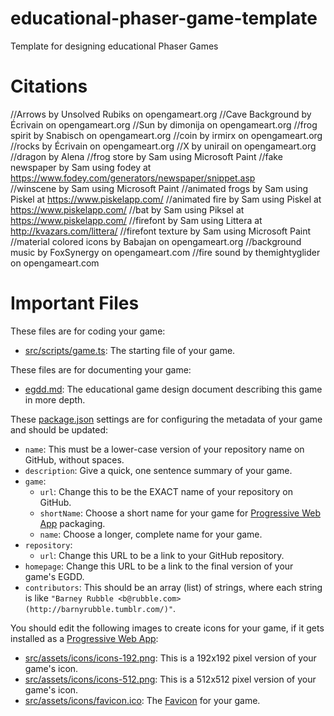 # educational-phaser-game-template

Template for designing educational Phaser Games

# Citations
//Arrows by Unsolved Rubiks on opengameart.org
//Cave Background by Écrivain on opengameart.org
//Sun by dimonija on opengameart.org
//frog spirit by Snabisch on opengameart.org
//coin by irmirx on opengameart.org
//rocks by Écrivain on opengameart.org
//X by unirail on opengameart.org
//dragon by Alena
//frog store by Sam using Microsoft Paint
//fake newspaper by Sam using fodey at https://www.fodey.com/generators/newspaper/snippet.asp  
//winscene by Sam using Microsoft Paint
//animated frogs by Sam using Piskel at https://www.piskelapp.com/
//animated fire by Sam using Piskel at https://www.piskelapp.com/
//bat by Sam using Piksel at https://www.piskelapp.com/
//firefont by Sam using Littera at http://kvazars.com/littera/
//firefont texture by Sam using Microsoft Paint
//material colored icons by Babajan on opengameart.org
//background music by FoxSynergy on opengameart.com
//fire sound by themightyglider on opengameart.com


# Important Files

These files are for coding your game:

* [src/scripts/game.ts](src/scripts/game.ts): The starting file of your game.

These files are for documenting your game:
 
* [egdd.md](egdd.md): The educational game design document describing this game in more depth.

These [package.json](package.json) settings are for configuring the metadata of your game and should be updated:

* `name`: This must be a lower-case version of your repository name on GitHub, without spaces.
* `description`: Give a quick, one sentence summary of your game.
* `game`:
    * `url`: Change this to be the EXACT name of your repository on GitHub.
    * `shortName`: Choose a short name for your game for [Progressive Web App](https://medium.com/@amberleyjohanna/seriously-though-what-is-a-progressive-web-app-56130600a093) packaging.
    * `name`: Choose a longer, complete name for your game.
* `repository`:
    * `url`: Change this URL to be a link to your GitHub repository.
* `homepage`: Change this URL to be a link to the final version of your game's EGDD.
* `contributors`: This should be an array (list) of strings, where each string is like `"Barney Rubble <b@rubble.com> (http://barnyrubble.tumblr.com/)"`.

You should edit the following images to create icons for your game, if it gets installed as a [Progressive Web App](https://medium.com/@amberleyjohanna/seriously-though-what-is-a-progressive-web-app-56130600a093):

* [src/assets/icons/icons-192.png](src/assets/icons/icons-192.png): This is a 192x192 pixel version of your game's icon.
* [src/assets/icons/icons-512.png](src/assets/icons/icons-512.png): This is a 512x512 pixel version of your game's icon.
* [src/assets/icons/favicon.ico](src/assets/icons/favicon.ico): The [Favicon](https://en.wikipedia.org/wiki/Favicon) for your game.
